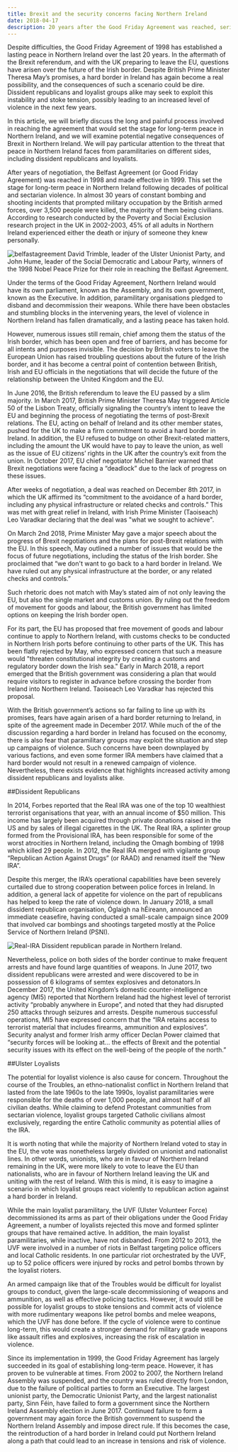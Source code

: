 ```yaml
---
title: Brexit and the security concerns facing Northern Ireland
date: 2018-04-17
description: 20 years after the Good Friday Agreement was reached, serious concerns about its future viability have been raised in the wake of Brexit.
---
```

Despite difficulties, the Good Friday Agreement of 1998 has established a lasting peace in Northern Ireland over the last 20 years. In the aftermath of the Brexit referendum, and with the UK preparing to leave the EU, questions have arisen over the future of the Irish border. Despite British Prime Minister Theresa May’s promises, a hard border in Ireland has again become a real possibility, and the consequences of such a scenario could be dire. Dissident republicans and loyalist groups alike may seek to exploit this instability and stoke tension, possibly leading to an increased level of violence in the next few years.

In this article, we will briefly discuss the long and painful process involved in reaching the agreement that would set the stage for long-term peace in Northern Ireland, and we will examine potential negative consequences of Brexit in Northern Ireland. We will pay particular attention to the threat that peace in Northern Ireland faces from paramilitaries on different sides, including dissident republicans and loyalists.

After years of negotiation, the Belfast Agreement (or Good Friday Agreement) was reached in 1998 and made effective in 1999. This set the stage for long-term peace in Northern Ireland following decades of political and sectarian violence. In almost 30 years of constant bombing and shooting incidents that prompted military occupation by the British armed forces, over 3,500 people were killed, the majority of them being civilians. According to research conducted by the Poverty and Social Exclusion research project in the UK in 2002-2003, 45% of all adults in Northern Ireland experienced either the death or injury of someone they knew personally.

![belfastagreement](img/belfastagreement.jpg)
David Trimble, leader of the Ulster Unionist Party, and John Hume, leader of the Social Democratic and Labour Party, winners of the 1998 Nobel Peace Prize for their role in reaching the Belfast Agreement.

Under the terms of the Good Friday Agreement, Northern Ireland would have its own parliament, known as the Assembly, and its own government, known as the Executive. In addition, paramilitary organisations pledged to disband and decommission their weapons. While there have been obstacles and stumbling blocks in the intervening years, the level of violence in Northern Ireland has fallen dramatically, and a lasting peace has taken hold.

However, numerous issues still remain, chief among them the status of the Irish border, which has been open and free of barriers, and has become for all intents and purposes invisible. The decision by British voters to leave the European Union has raised troubling questions about the future of the Irish border, and it has become a central point of contention between British, Irish and EU officials in the negotiations that will decide the future of the relationship between the United Kingdom and the EU.

In June 2016, the British referendum to leave the EU passed by a slim majority. In March 2017, British Prime Minister Theresa May triggered Article 50 of the Lisbon Treaty, officially signaling the country’s intent to leave the EU and beginning the process of negotiating the terms of post-Brexit relations. The EU, acting on behalf of Ireland and its other member states, pushed for the UK to make a firm commitment to avoid a hard border in Ireland. In addition, the EU refused to budge on other Brexit-related matters, including the amount the UK would have to pay to leave the union, as well as the issue of EU citizens’ rights in the UK after the country’s exit from the union. In October 2017, EU chief negotiator Michel Barnier warned that Brexit negotiations were facing a “deadlock” due to the lack of progress on these issues.

After weeks of negotiation, a deal was reached on December 8th 2017, in which the UK affirmed its “commitment to the avoidance of a hard border, including any physical infrastructure or related checks and controls.” This was met with great relief in Ireland, with Irish Prime Minister (Taoiseach) Leo Varadkar declaring that the deal was "what we sought to achieve".

On March 2nd 2018, Prime Minister May gave a major speech about the progress of Brexit negotiations and the plans for post-Brexit relations with the EU. In this speech, May outlined a number of issues that would be the focus of future negotiations, including the status of the Irish border. She proclaimed that “we don't want to go back to a hard border in Ireland. We have ruled out any physical infrastructure at the border, or any related checks and controls.”

Such rhetoric does not match with May’s stated aim of not only leaving the EU, but also the single market and customs union. By ruling out the freedom of movement for goods and labour, the British government has limited options on keeping the Irish border open.

For its part, the EU has proposed that free movement of goods and labour continue to apply to Northern Ireland, with customs checks to be conducted in Northern Irish ports before continuing to other parts of the UK. This has been flatly rejected by May, who expressed concern that such a measure would "threaten constitutional integrity by creating a customs and regulatory border down the Irish sea." Early in March 2018, a report emerged that the British government was considering a plan that would require visitors to register in advance before crossing the border from Ireland into Northern Ireland. Taoiseach Leo Varadkar has rejected this proposal.

With the British government’s actions so far failing to line up with its promises, fears have again arisen of a hard border returning to Ireland, in spite of the agreement made in December 2017. While much of the of the discussion regarding a hard border in Ireland has focused on the economy, there is also fear that paramilitary groups may exploit the situation and step up campaigns of violence. Such concerns have been downplayed by various factions, and even some former IRA members have claimed that a hard border would not result in a renewed campaign of violence. Nevertheless, there exists evidence that highlights increased activity among dissident republicans and loyalists alike.

##Dissident Republicans

In 2014, Forbes reported that the Real IRA was one of the top 10 wealthiest terrorist organisations that year, with an annual income of $50 million. This income has largely been acquired through private donations raised in the US and by sales of illegal cigarettes in the UK. The Real IRA, a splinter group formed from the Provisional IRA, has been responsible for some of the worst atrocities in Northern Ireland, including the Omagh bombing of 1998 which killed 29 people. In 2012, the Real IRA merged with vigilante group “Republican Action Against Drugs” (or RAAD) and renamed itself the “New IRA”.

Despite this merger, the IRA’s operational capabilities have been severely curtailed due to strong cooperation between police forces in Ireland. In addition, a general lack of appetite for violence on the part of republicans has helped to keep the rate of violence down. In January 2018, a small dissident republican organisation, Óglaigh na hÉireann, announced an immediate ceasefire, having conducted a small-scale campaign since 2009 that involved car bombings and shootings targeted mostly at the Police Service of Northern Ireland (PSNI).

![Real-IRA](img/Real-IRA.jpg)
Dissident republican parade in Northern Ireland.

Nevertheless, police on both sides of the border continue to make frequent arrests and have found large quantities of weapons. In June 2017, two dissident republicans were arrested and were discovered to be in possession of 6 kilograms of semtex explosives and detonators.In December 2017, the United Kingdom’s domestic counter-intelligence agency (MI5) reported that Northern Ireland had the highest level of terrorist activity “probably anywhere in Europe”, and noted that they had disrupted 250 attacks through seizures and arrests. Despite numerous successful operations, MI5 have expressed concern that the “IRA retains access to terrorist material that includes firearms, ammunition and explosives”. Security analyst and former Irish army officer Declan Power claimed that “security forces will be looking at... the effects of Brexit and the potential security issues with its effect on the well-being of the people of the north.”

##Ulster Loyalists

The potential for loyalist violence is also cause for concern. Throughout the course of the Troubles, an ethno-nationalist conflict in Northern Ireland that lasted from the late 1960s to the late 1990s, loyalist paramilitaries were responsible for the deaths of over 1,000 people, and almost half of all civilian deaths. While claiming to defend Protestant communities from sectarian violence, loyalist groups targeted Catholic civilians almost exclusively, regarding the entire Catholic community as potential allies of the IRA.

It is worth noting that while the majority of Northern Ireland voted to stay in the EU, the vote was nonetheless largely divided on unionist and nationalist lines. In other words, unionists, who are in favour of Northern Ireland remaining in the UK, were more likely to vote to leave the EU than nationalists, who are in favour of Northern Ireland leaving the UK and uniting with the rest of Ireland. With this is mind, it is easy to imagine a scenario in which loyalist groups react violently to republican action against a hard border in Ireland.

While the main loyalist paramilitary, the UVF (Ulster Volunteer Force) decommissioned its arms as part of their obligations under the Good Friday Agreement, a number of loyalists rejected this move and formed splinter groups that have remained active. In addition, the main loyalist paramilitaries, while inactive, have not disbanded. From 2012 to 2013, the UVF were involved in a number of riots in Belfast targeting police officers and local Catholic residents. In one particular riot orchestrated by the UVF, up to 52 police officers were injured by rocks and petrol bombs thrown by the loyalist rioters.

An armed campaign like that of the Troubles would be difficult for loyalist groups to conduct, given the large-scale decommissioning of weapons and ammunition, as well as effective policing tactics. However, it would still be possible for loyalist groups to stoke tensions and commit acts of violence with more rudimentary weapons like petrol bombs and melee weapons, which the UVF has done before. If the cycle of violence were to continue long-term, this would create a stronger demand for military grade weapons like assault rifles and explosives, increasing the risk of escalation in violence.

Since its implementation in 1999, the Good Friday Agreement has largely succeeded in its goal of establishing long-term peace. However, it has proven to be vulnerable at times. From 2002 to 2007, the Northern Ireland Assembly was suspended, and the country was ruled directly from London, due to the failure of political parties to form an Executive. The largest unionist party, the Democratic Unionist Party, and the largest nationalist party, Sinn Féin, have failed to form a government since the Northern Ireland Assembly election in June 2017. Continued failure to form a government may again force the British government to suspend the Northern Ireland Assembly and impose direct rule. If this becomes the case, the reintroduction of a hard border in Ireland could put Northern Ireland along a path that could lead to an increase in tensions and risk of violence.

 